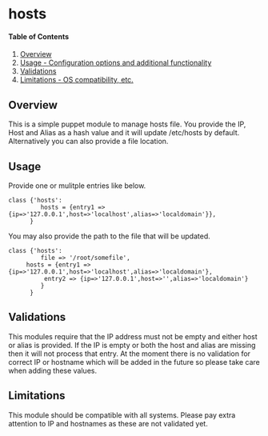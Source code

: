 # hosts

#### Table of Contents

1. [Overview](#overview)
2. [Usage - Configuration options and additional functionality](#usage)
3. [Validations](#validations)
4. [Limitations - OS compatibility, etc.](#limitations)

## Overview

This is a simple puppet module to manage hosts file. You provide the IP, Host and Alias as a hash value and it will update /etc/hosts by default.
Alternatively you can also provide a file location.  


## Usage


Provide one or mulitple entries like below.

```puppet
class {'hosts':
         hosts = {entry1 => {ip=>'127.0.0.1',host=>'localhost',alias=>'localdomain'}},
      }
```

You may also provide the path to the file that will be updated.
```puppet
class {'hosts':
         file => '/root/somefile',
	 hosts = {entry1 => {ip=>'127.0.0.1',host=>'localhost',alias=>'localdomain'},
	 	  entry2 => {ip=>'127.0.0.1',host=>'',alias=>'localdomain'}
	 	 }
      }
```

## Validations

This modules require that the IP address must not be empty and either host or alias is provided. If the IP is empty or both the host and alias are missing then
it will not process that entry. At the moment there is no validation for correct IP or hostname which will be added in the future so please take care when adding
these values.

## Limitations

This module should be compatible with all systems. Please pay extra attention to IP and hostnames as these are not validated yet.

